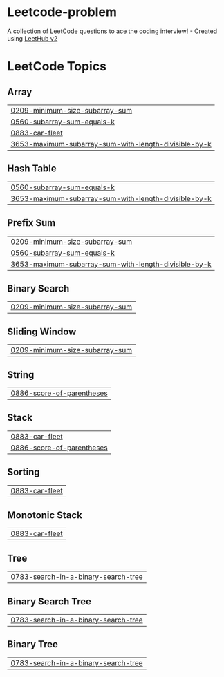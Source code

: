 # Leetcode-problem
A collection of LeetCode questions to ace the coding interview! - Created using [LeetHub v2](https://github.com/arunbhardwaj/LeetHub-2.0)

<!---LeetCode Topics Start-->
# LeetCode Topics
## Array
|  |
| ------- |
| [0209-minimum-size-subarray-sum](https://github.com/Ramsi97/Leetcode-problem/tree/master/0209-minimum-size-subarray-sum) |
| [0560-subarray-sum-equals-k](https://github.com/Ramsi97/Leetcode-problem/tree/master/0560-subarray-sum-equals-k) |
| [0883-car-fleet](https://github.com/Ramsi97/Leetcode-problem/tree/master/0883-car-fleet) |
| [3653-maximum-subarray-sum-with-length-divisible-by-k](https://github.com/Ramsi97/Leetcode-problem/tree/master/3653-maximum-subarray-sum-with-length-divisible-by-k) |
## Hash Table
|  |
| ------- |
| [0560-subarray-sum-equals-k](https://github.com/Ramsi97/Leetcode-problem/tree/master/0560-subarray-sum-equals-k) |
| [3653-maximum-subarray-sum-with-length-divisible-by-k](https://github.com/Ramsi97/Leetcode-problem/tree/master/3653-maximum-subarray-sum-with-length-divisible-by-k) |
## Prefix Sum
|  |
| ------- |
| [0209-minimum-size-subarray-sum](https://github.com/Ramsi97/Leetcode-problem/tree/master/0209-minimum-size-subarray-sum) |
| [0560-subarray-sum-equals-k](https://github.com/Ramsi97/Leetcode-problem/tree/master/0560-subarray-sum-equals-k) |
| [3653-maximum-subarray-sum-with-length-divisible-by-k](https://github.com/Ramsi97/Leetcode-problem/tree/master/3653-maximum-subarray-sum-with-length-divisible-by-k) |
## Binary Search
|  |
| ------- |
| [0209-minimum-size-subarray-sum](https://github.com/Ramsi97/Leetcode-problem/tree/master/0209-minimum-size-subarray-sum) |
## Sliding Window
|  |
| ------- |
| [0209-minimum-size-subarray-sum](https://github.com/Ramsi97/Leetcode-problem/tree/master/0209-minimum-size-subarray-sum) |
## String
|  |
| ------- |
| [0886-score-of-parentheses](https://github.com/Ramsi97/Leetcode-problem/tree/master/0886-score-of-parentheses) |
## Stack
|  |
| ------- |
| [0883-car-fleet](https://github.com/Ramsi97/Leetcode-problem/tree/master/0883-car-fleet) |
| [0886-score-of-parentheses](https://github.com/Ramsi97/Leetcode-problem/tree/master/0886-score-of-parentheses) |
## Sorting
|  |
| ------- |
| [0883-car-fleet](https://github.com/Ramsi97/Leetcode-problem/tree/master/0883-car-fleet) |
## Monotonic Stack
|  |
| ------- |
| [0883-car-fleet](https://github.com/Ramsi97/Leetcode-problem/tree/master/0883-car-fleet) |
## Tree
|  |
| ------- |
| [0783-search-in-a-binary-search-tree](https://github.com/Ramsi97/Leetcode-problem/tree/master/0783-search-in-a-binary-search-tree) |
## Binary Search Tree
|  |
| ------- |
| [0783-search-in-a-binary-search-tree](https://github.com/Ramsi97/Leetcode-problem/tree/master/0783-search-in-a-binary-search-tree) |
## Binary Tree
|  |
| ------- |
| [0783-search-in-a-binary-search-tree](https://github.com/Ramsi97/Leetcode-problem/tree/master/0783-search-in-a-binary-search-tree) |
<!---LeetCode Topics End-->